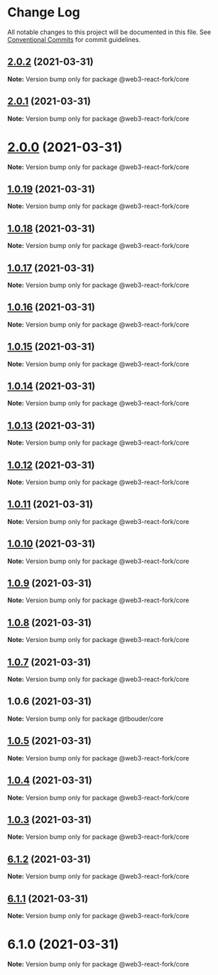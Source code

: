 # Change Log

All notable changes to this project will be documented in this file.
See [Conventional Commits](https://conventionalcommits.org) for commit guidelines.

## [2.0.2](https://github.com/TBouder/web3-react-fork/compare/@web3-react-fork/core@2.0.1...@web3-react-fork/core@2.0.2) (2021-03-31)

**Note:** Version bump only for package @web3-react-fork/core





## [2.0.1](https://github.com/TBouder/web3-react-fork/compare/@web3-react-fork/core@2.0.0...@web3-react-fork/core@2.0.1) (2021-03-31)

**Note:** Version bump only for package @web3-react-fork/core





# [2.0.0](https://github.com/TBouder/web3-react-fork/compare/@web3-react-fork/core@1.0.19...@web3-react-fork/core@2.0.0) (2021-03-31)

**Note:** Version bump only for package @web3-react-fork/core





## [1.0.19](https://github.com/TBouder/web3-react-fork/compare/@web3-react-fork/core@1.0.18...@web3-react-fork/core@1.0.19) (2021-03-31)

**Note:** Version bump only for package @web3-react-fork/core





## [1.0.18](https://github.com/TBouder/web3-react-fork/compare/@web3-react-fork/core@1.0.17...@web3-react-fork/core@1.0.18) (2021-03-31)

**Note:** Version bump only for package @web3-react-fork/core





## [1.0.17](https://github.com/TBouder/web3-react-fork/compare/@web3-react-fork/core@1.0.16...@web3-react-fork/core@1.0.17) (2021-03-31)

**Note:** Version bump only for package @web3-react-fork/core





## [1.0.16](https://github.com/TBouder/web3-react-fork/compare/@web3-react-fork/core@1.0.15...@web3-react-fork/core@1.0.16) (2021-03-31)

**Note:** Version bump only for package @web3-react-fork/core





## [1.0.15](https://github.com/TBouder/web3-react-fork/compare/@web3-react-fork/core@1.0.14...@web3-react-fork/core@1.0.15) (2021-03-31)

**Note:** Version bump only for package @web3-react-fork/core





## [1.0.14](https://github.com/TBouder/web3-react-fork/compare/@web3-react-fork/core@1.0.13...@web3-react-fork/core@1.0.14) (2021-03-31)

**Note:** Version bump only for package @web3-react-fork/core





## [1.0.13](https://github.com/TBouder/web3-react-fork/compare/@web3-react-fork/core@1.0.12...@web3-react-fork/core@1.0.13) (2021-03-31)

**Note:** Version bump only for package @web3-react-fork/core





## [1.0.12](https://github.com/TBouder/web3-react-fork/compare/@web3-react-fork/core@1.0.11...@web3-react-fork/core@1.0.12) (2021-03-31)

**Note:** Version bump only for package @web3-react-fork/core





## [1.0.11](https://github.com/TBouder/web3-react-fork/compare/@web3-react-fork/core@1.0.10...@web3-react-fork/core@1.0.11) (2021-03-31)

**Note:** Version bump only for package @web3-react-fork/core





## [1.0.10](https://github.com/TBouder/web3-react-fork/compare/@web3-react-fork/core@1.0.9...@web3-react-fork/core@1.0.10) (2021-03-31)

**Note:** Version bump only for package @web3-react-fork/core





## [1.0.9](https://github.com/TBouder/web3-react-fork/compare/@web3-react-fork/core@1.0.8...@web3-react-fork/core@1.0.9) (2021-03-31)

**Note:** Version bump only for package @web3-react-fork/core





## [1.0.8](https://github.com/TBouder/web3-react-fork/compare/@web3-react-fork/core@1.0.7...@web3-react-fork/core@1.0.8) (2021-03-31)

**Note:** Version bump only for package @web3-react-fork/core





## [1.0.7](https://github.com/TBouder/web3-react-fork/compare/@web3-react-fork/core@1.0.5...@web3-react-fork/core@1.0.7) (2021-03-31)

**Note:** Version bump only for package @web3-react-fork/core





## 1.0.6 (2021-03-31)

**Note:** Version bump only for package @tbouder/core





## [1.0.5](https://github.com/TBouder/web3-react-fork/compare/@web3-react-fork/core@1.0.4...@web3-react-fork/core@1.0.5) (2021-03-31)

**Note:** Version bump only for package @web3-react-fork/core





## [1.0.4](https://github.com/TBouder/web3-react-fork/compare/@web3-react-fork/core@1.0.3...@web3-react-fork/core@1.0.4) (2021-03-31)

**Note:** Version bump only for package @web3-react-fork/core





## [1.0.3](https://github.com/TBouder/web3-react-fork/compare/@web3-react-fork/core@6.1.2...@web3-react-fork/core@1.0.3) (2021-03-31)

**Note:** Version bump only for package @web3-react-fork/core





## [6.1.2](https://github.com/TBouder/web3-react-fork/compare/@web3-react-fork/core@6.1.1...@web3-react-fork/core@6.1.2) (2021-03-31)

**Note:** Version bump only for package @web3-react-fork/core





## [6.1.1](https://github.com/TBouder/web3-react-fork/compare/@web3-react-fork/core@6.1.0...@web3-react-fork/core@6.1.1) (2021-03-31)

**Note:** Version bump only for package @web3-react-fork/core





# 6.1.0 (2021-03-31)

**Note:** Version bump only for package @web3-react-fork/core
